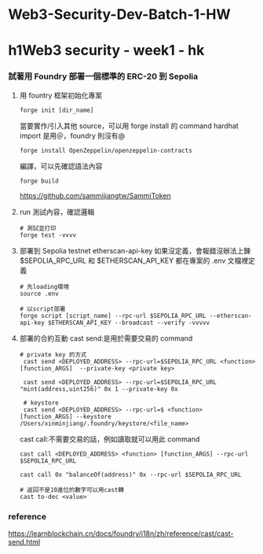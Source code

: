 # Web3-Security-Dev-Batch-1-HW

# h1Web3 security - week1 - hk

### 試著用 Foundry 部署一個標準的 ERC-20 到 Sepolia

1. 用 fountry 框架初始化專案
    ```shell
    forge init [dir_name]
    ```
    當要實作/引入其他 source，可以用 forge install 的 command
    hardhat import 是用＠，foundry 則沒有@
    ```shell
    forge install OpenZeppelin/openzeppelin-contracts
    ```
    編譯，可以先確認語法內容
    ```shell
    forge build
    ```
    https://github.com/sammijiangtw/SammiToken
2. run 測試內容，確認邏輯
    ```shell
    # 測試並打印
    forge test -vvvv
    ```
3. 部署到 Sepolia testnet
   etherscan-api-key 如果沒定義，會報錯沒辦法上鍊
   $SEPOLIA_RPC_URL 和 $ETHERSCAN_API_KEY 都在專案的 .env 文檔裡定義

    ```shell
    # 先loading環境
    source .env

    # 以script部署
    forge script [script_name] --rpc-url $SEPOLIA_RPC_URL --etherscan-api-key $ETHERSCAN_API_KEY --broadcast --verify -vvvvv
    ```

4. 部署的合約互動
   cast send:是用於需要交易的 command

    ```shell=
    # private key 的方式
     cast send <DEPLOYED_ADDRESS> --rpc-url=$SEPOLIA_RPC_URL <function> [function_ARGS]  --private-key <private key>

     cast send <DEPLOYED_ADDRESS> --rpc-url=$SEPOLIA_RPC_URL "mint(address,uint256)" 0x 1 --private-key 0x

     # keystore
     cast send <DEPLOYED_ADDRESS> --rpc-url=$ <function> [function_ARGS] --keystore /Users/xinminjiang/.foundry/keystore/<file_name>
    ```

    cast call:不需要交易的話，例如讀取就可以用此 command

    ```shell=
    cast call <DEPLOYED_ADDRESS> <function> [function_ARGS] --rpc-url $SEPOLIA_RPC_URL

    cast call 0x "balanceOf(address)" 0x --rpc-url $SEPOLIA_RPC_URL
    ```

    ```shell=
    # 返回不是10進位的數字可以用cast轉
    cast to-dec <value>
    ```

### reference

https://learnblockchain.cn/docs/foundry/i18n/zh/reference/cast/cast-send.html
